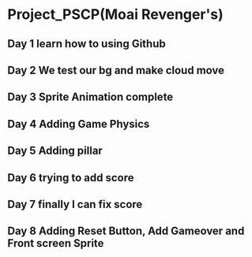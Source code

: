 # Project_PSCP(Moai Revenger's)
## Day 1 learn how to using Github
## Day 2 We test our bg and make cloud move
## Day 3 Sprite Animation complete
## Day 4 Adding Game Physics
## Day 5 Adding pillar
## Day 6 trying to add score
## Day 7 finally I can fix score
## Day 8 Adding Reset Button, Add Gameover and Front screen Sprite
